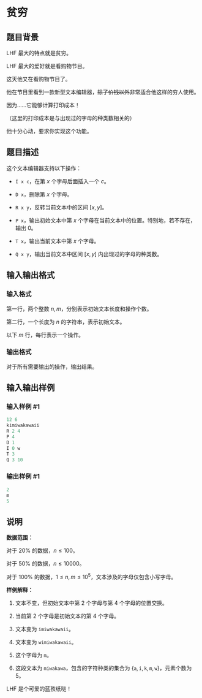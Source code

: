 # 贫穷

## 题目背景

LHF 最大的特点就是贫穷。

LHF 最大的爱好就是看购物节目。

这天他又在看购物节目了。

他在节目里看到一款新型文本编辑器，~~除了价钱以外~~非常适合他这样的穷人使用。

因为……它能够计算打印成本！

（这里的打印成本是与出现过的字母的种类数相关的）

他十分心动，要求你实现这个功能。

## 题目描述

这个文本编辑器支持以下操作：

- $\texttt{I x c}$，在第 $x$ 个字母后面插入一个 $c$。

- $\texttt{D x}$，删除第 $x$ 个字母。

- $\texttt{R x y}$，反转当前文本中的区间 $[x,y]$。

- $\texttt{P x}$，输出初始文本中第 $x$ 个字母在当前文本中的位置。特别地，若不存在，输出 $0$。

- $\texttt{T x}$，输出当前文本中第 $x$ 个字母。

- $\texttt{Q x y}$，输出当前文本中区间 $[x,y]$ 内出现过的字母的种类数。

## 输入输出格式

### 输入格式

第一行，两个整数 $n,m$，分别表示初始文本长度和操作个数。

第二行，一个长度为 $n$ 的字符串，表示初始文本。

以下 $m$ 行，每行表示一个操作。

### 输出格式

对于所有需要输出的操作，输出结果。

## 输入输出样例

### 输入样例 #1

```cpp
12 6
kimiwakawaii
R 2 4
P 4
D 1
I 0 w
T 3
Q 3 10
```


### 输出样例 #1

```cpp
2
m
5

```
## 说明

**数据范围：**

对于 $20\%$ 的数据，$n \le 100$。

对于 $50\%$ 的数据，$n \le 10000$。

对于 $100\%$ 的数据，$1 \le n,m \le 10^5$，文本涉及的字母仅包含小写字母。

**样例解释：**

1. 文本不变，但初始文本中第 $2$ 个字母与第 $4$ 个字母的位置交换。

2. 当前第 $2$ 个字母是初始文本的第 $4$ 个字母。

3. 文本变为 $\texttt{imiwakawaii}$。

4. 文本变为 $\texttt{wimiwakawaii}$。

5. 这个字母为 $\texttt{m}$。

6. 这段文本为 $\texttt{miwakawa}$，包含的字符种类的集合为 $\{\texttt{a},\texttt{i},\texttt{k},\texttt{m},\texttt{w}\}$，元素个数为 $5$。

LHF 是个可爱的蓝孩纸哒！

